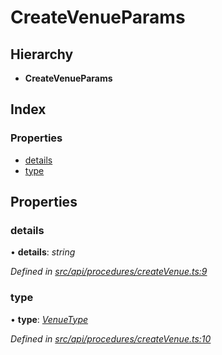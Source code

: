 # CreateVenueParams

## Hierarchy

* **CreateVenueParams**

## Index

### Properties

* [details](createvenueparams.md#details)
* [type](createvenueparams.md#type)

## Properties

### details

• **details**: _string_

_Defined in_ [_src/api/procedures/createVenue.ts:9_](https://github.com/PolymathNetwork/polymesh-sdk/blob/7362b318/src/api/procedures/createVenue.ts#L9)

### type

• **type**: [_VenueType_](../enums/venuetype.md)

_Defined in_ [_src/api/procedures/createVenue.ts:10_](https://github.com/PolymathNetwork/polymesh-sdk/blob/7362b318/src/api/procedures/createVenue.ts#L10)

